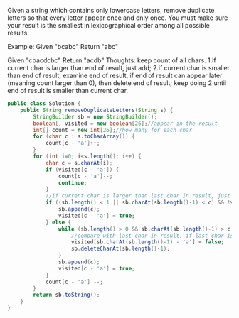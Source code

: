 Given a string which contains only lowercase letters, remove duplicate letters so that every letter appear once and only once. You must make sure your result is the smallest in lexicographical order among all possible results.

Example:
Given "bcabc"
Return "abc"

Given "cbacdcbc"
Return "acdb"
Thoughts: keep count of all chars.
1.if current char is larger than end of result, just add;
2.if current char is smaller than end of result, examine end of result, if end of result can appear later (meaning count larger than 0), then delete end of result;
keep doing 2 until end of result is smaller than current char.
```java
public class Solution {
    public String removeDuplicateLetters(String s) {
        StringBuilder sb = new StringBuilder();
        boolean[] visited = new boolean[26];//appear in the result
        int[] count = new int[26];//how many for each char
        for (char c : s.toCharArray()) {
            count[c - 'a']++;
        }
        for (int i=0; i<s.length(); i++) {
            char c = s.charAt(i);
            if (visited[c - 'a']) {
                count[c - 'a']--;
                continue;
            }
            //if current char is larger than last char in result, just add it to result
            if ((sb.length() < 1 || sb.charAt(sb.length()-1) < c) && !visited[c - 'a']) {
                sb.append(c);
                visited[c - 'a'] = true;
            } else {
                while (sb.length() > 0 && sb.charAt(sb.length()-1) > c && count[sb.charAt(sb.length()-1) - 'a'] > 0) {
                    //compare with last char in result, if last char is larger and can appear later, delete it
                    visited[sb.charAt(sb.length()-1) - 'a'] = false;
                    sb.deleteCharAt(sb.length()-1);
                }
                sb.append(c);
                visited[c - 'a'] = true;
            }
            count[c - 'a'] --;
        }
        return sb.toString();
    }
}
```
